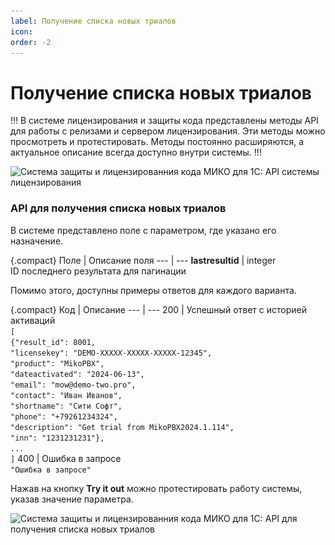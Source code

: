 ```yaml
---
label: Получение списка новых триалов
icon: 
order: -2
---
```

# Получение списка новых триалов

!!!
В системе лицензирования и защиты кода представлены методы API для работы с релизами и сервером лицензирования. Эти методы можно просмотреть и протестировать. Методы постоянно расширяются, а актуальное описание всегда доступно внутри системы.
!!!

<img class="miko-shadow img-zoomable"  
src="/assets/licensing-system-API/getting-new-trials-API/getting-new-trials-API_1.png"
data-original="/assets/licensing-system-API/getting-new-trials-API/getting-new-trials-API_1.png"
srcset="/assets/licensing-system-API/getting-new-trials-API/getting-new-trials-API_1_prev.png 1x, /assets/licensing-system-API/getting-new-trials-API/getting-new-trials-API_1.png 2x"
alt="Система защиты и лицензированния кода МИКО для 1С: API системы лицензирования"
/>

### API для получения списка новых триалов

В системе представлено поле с параметром, где указано его назначение.

{.compact}
Поле | Описание поля
--- | ---
<b>lastresultid</b> | integer<br>ID последнего результата для пагинации

Помимо этого, доступны примеры ответов для каждого варианта.

{.compact}
Код | Описание
--- | ---
200 | Успешный ответ с историей активаций<br>`[`<br>`{"result_id": 8001,`<br>`"licensekey": "DEMO-XXXXX-XXXXX-XXXXX-12345",`<br>`"product": "MikoPBX",`<br>`"dateactivated": "2024-06-13",`<br>`"email": "mow@demo-two.pro",`<br>`"contact": "Иван Иванов",`<br>`"shortname": "Сити Софт",`<br>`"phone": "+79261234324",`<br>`"description": "Get trial from MikoPBX2024.1.114",`<br>`"inn": "1231231231"},`<br>`...`<br>`]`
400 | Ошибка в запросе<br>`"Ошибка в запросе"`

Нажав на кнопку **Try it out** можно протестировать работу системы, указав значение параметра.

<img class="miko-shadow img-zoomable"  
src="/assets/licensing-system-API/getting-new-trials-API/getting-new-trials-API_2.png"
data-original="/assets/licensing-system-API/getting-new-trials-API/getting-new-trials-API_2.png"
srcset="/assets/licensing-system-API/getting-new-trials-API/getting-new-trials-API_2_prev.png 1x, /assets/licensing-system-API/getting-new-trials-API/getting-new-trials-API_2.png 2x"
alt="Система защиты и лицензированния кода МИКО для 1С: API для получения списка новых триалов"
/>